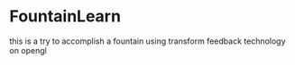 # FountainLearn
this is a try to accomplish a fountain using transform feedback technology on opengl 
